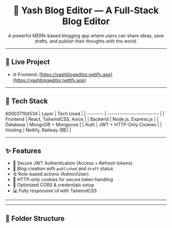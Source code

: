 <h1 align="center">📝 Yash Blog Editor — A Full-Stack Blog Editor</h1>

<p align="center">
  A powerful MERN-based blogging app where users can share ideas, save drafts, and publish their thoughts with the world.
</p>

---

## 🚀 Live Project

- 🌐 Frontend: [https://yashblogeditor.netlify.app](https://yashblogeditor.netlify.app)

---

## 🧰 Tech Stack

600037194534
| Layer | Tech Used |
| -------- | ------------------------- |
| Frontend | React, TailwindCSS, Axios |
| Backend | Node.js, Express.js |
| Database | MongoDB + Mongoose |
| Auth | JWT + HTTP-Only Cookies |
| Hosting | Netlify, Railway (BE) |

---

## ✨ Features

- 🔐 Secure JWT Authentication (Access + Refresh tokens)
- 🧾 Blog creation with `published` and `draft` status
- ⚙️ Role-based actions (Admin/User)
- 🍪 HTTP-only cookies for secure token handling
- 🧠 Optimized CORS & credentials setup
- 💻 Fully responsive UI with TailwindCSS

---

---

## 📁 Folder Structure
